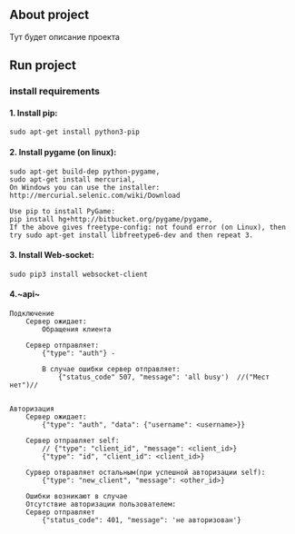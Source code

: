 ## About project
Тут будет описание проекта
## Run project
### install requirements
#### 1. Install pip:
    sudo apt-get install python3-pip

#### 2. Install pygame (on linux):
    sudo apt-get build-dep python-pygame,
    sudo apt-get install mercurial,
    On Windows you can use the installer: http://mercurial.selenic.com/wiki/Download

    Use pip to install PyGame:
    pip install hg+http://bitbucket.org/pygame/pygame,
    If the above gives freetype-config: not found error (on Linux), then try sudo apt-get install libfreetype6-dev and then repeat 3.

#### 3. Install Web-socket:
    sudo pip3 install websocket-client
    
    
    
    
#### 4.~api~
    Подключение
        Сервер ожидает:
            Обращения клиента
    
        Сервер отправляет:
            {"type": "auth"} -
    
            В случае ошибки сервер отправляет:
                {"status_code" 507, "message": 'all busy')  //("Мест нет")//


    Авторизация
        Сервер ожидает:
            {"type": "auth", "data": {"username": <username>}}
    
        Сервер отправляет self:
            // {"type": "client_id", "message": <client_id>}
            {"type": "id", "client_id": <client_id>}
    
        Сурвер отвравляет остальным(при успешной авторизации self):
            {"type": "new_client", "message": <other_id>}
    
        Ошибки возникают в случае
        Отсутствие авторизации пользователем:
        Сервер отправляет
            {"status_code": 401, "message": 'не авторизован'}